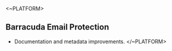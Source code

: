 <~PLATFORM>

## Barracuda Email Protection

- Documentation and metadata improvements.
</~PLATFORM>

